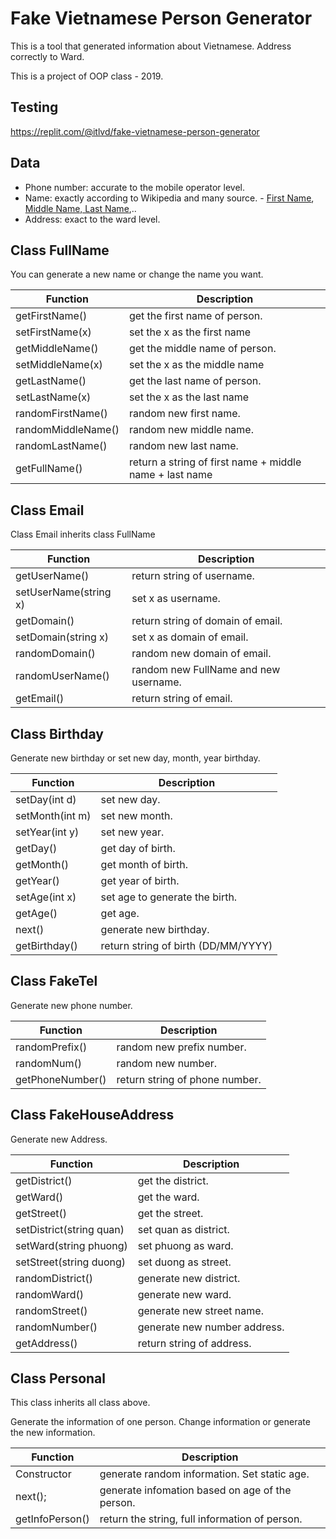 # Fake Vietnamese Person Generator
This is a tool that generated information about Vietnamese. Address correctly to Ward.

This is a project of OOP class - 2019.

## Testing

https://replit.com/@itlvd/fake-vietnamese-person-generator

## Data

- Phone number: accurate to the mobile operator level.
- Name: exactly according to Wikipedia and many source. - [First Name](https://vi.wikipedia.org/wiki/H%E1%BB%8D_ng%C6%B0%E1%BB%9Di_Vi%E1%BB%87t_Nam), [Middle Name, Last Name](https://vi.wikipedia.org/wiki/T%C3%AAn_ng%C6%B0%E1%BB%9Di_Vi%E1%BB%87t_Nam),..
- Address: exact to the ward level.

## Class FullName

You can generate a new name or change the name you want.

| Function           | Description                                             |
|--------------------|---------------------------------------------------------|
| getFirstName()     | get the first name of person.                           |
| setFirstName(x)    | set the x as the first name                             |
| getMiddleName()    | get the middle name of person.                          |
| setMiddleName(x)   | set the x as the middle name                            |
| getLastName()      | get the last name of person.                            |
| setLastName(x)     | set the x as the last name                              |
| randomFirstName()  | random new first name.                                  |
| randomMiddleName() | random new middle name.                                 |
| randomLastName()   | random new last name.                                   |
| getFullName()      | return a string of first name + middle name + last name |


## Class Email

Class Email inherits class FullName

| Function              | Description                           |
|-----------------------|---------------------------------------|
| getUserName()         | return string of username.            |
| setUserName(string x) | set x as username.                    |
| getDomain()           | return string of domain of email.     |
| setDomain(string x)   | set x as domain of email.             |
| randomDomain()        | random new domain of email.           |
| randomUserName()      | random new FullName and new username. |
| getEmail()            | return string of email.               |

## Class Birthday

Generate new birthday or set new day, month, year birthday.

| Function        | Description                         |
|-----------------|-------------------------------------|
| setDay(int d)   | set new day.                        |
| setMonth(int m) | set new month.                      |
| setYear(int y)  | set new year.                       |
| getDay()        | get day of birth.                   |
| getMonth()      | get month of birth.                 |
| getYear()       | get year of birth.                  |
| setAge(int x)   | set age to generate the birth.      |
| getAge()        | get age.                            |
| next()          | generate new birthday.              |
| getBirthday()   | return string of birth (DD/MM/YYYY) |

## Class FakeTel

Generate new phone number.

| Function         | Description                    |
|------------------|--------------------------------|
| randomPrefix()   | random new prefix number.      |
| randomNum()      | random new number.             |
| getPhoneNumber() | return string of phone number. |

## Class FakeHouseAddress

Generate new Address.

| Function                 | Description                  |
|--------------------------|------------------------------|
| getDistrict()            | get the district.            |
| getWard()                | get the ward.                |
| getStreet()              | get the street.              |
| setDistrict(string quan) | set quan as district.        |
| setWard(string phuong)   | set phuong as ward.          |
| setStreet(string duong)  | set duong as street.         |
| randomDistrict()         | generate new district.       |
| randomWard()             | generate new ward.           |
| randomStreet()           | generate new street name.    |
| randomNumber()           | generate new number address. |
| getAddress()             | return string of address.    |

## Class Personal

This class inherits all class above. 

Generate the information of one person. Change information or generate the new information.

| Function        | Description                                     |
|-----------------|-------------------------------------------------|
| Constructor     | generate random information. Set static age.    |
| next();         | generate infomation based on age of the person. |
| getInfoPerson() | return the string, full information of person.  |
